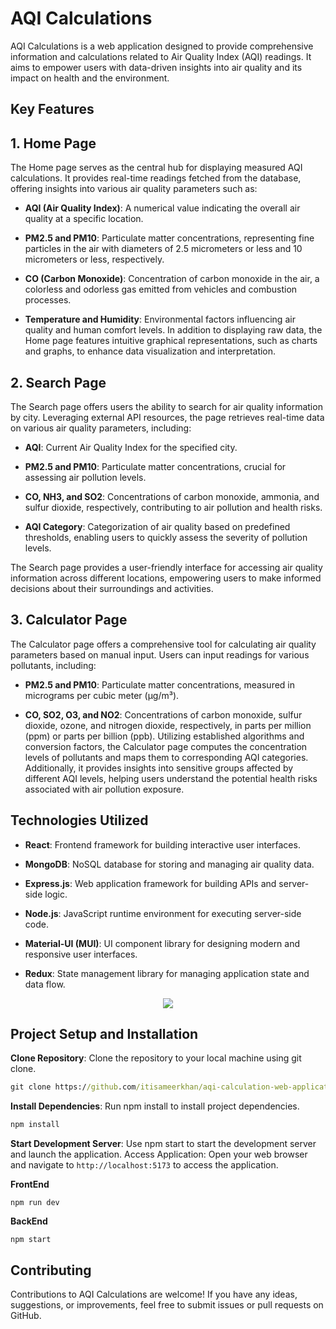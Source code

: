 # AQI Calculations

AQI Calculations is a web application designed to provide comprehensive information and calculations related to Air Quality Index (AQI) readings. It aims to empower users with data-driven insights into air quality and its impact on health and the environment.

## Key Features

## 1. Home Page
The Home page serves as the central hub for displaying measured AQI calculations. It provides real-time readings fetched from the database, offering insights into various air quality parameters such as:

* **AQI (Air Quality Index)**: A numerical value indicating the overall air quality at a specific location.

* **PM2.5 and PM10**: Particulate matter concentrations, representing fine particles in the air with diameters of 2.5 micrometers or less and 10 micrometers or less, respectively.

* **CO (Carbon Monoxide)**: Concentration of carbon monoxide in the air, a colorless and odorless gas emitted from vehicles and combustion processes.

* **Temperature and Humidity**: Environmental factors influencing air quality and human comfort levels.
In addition to displaying raw data, the Home page features intuitive graphical representations, such as charts and graphs, to enhance data visualization and interpretation.

## 2. Search Page

The Search page offers users the ability to search for air quality information by city. Leveraging external API resources, the page retrieves real-time data on various air quality parameters, including:

* **AQI**: Current Air Quality Index for the specified city.

* **PM2.5 and PM10**: Particulate matter concentrations, crucial for assessing air pollution levels.

* **CO, NH3, and SO2**: Concentrations of carbon monoxide, ammonia, and sulfur dioxide, respectively, contributing to air pollution and health risks.

* **AQI Category**: Categorization of air quality based on predefined thresholds, enabling users to quickly assess the severity of pollution levels.

The Search page provides a user-friendly interface for accessing air quality information across different locations, empowering users to make informed decisions about their surroundings and activities.

## 3. Calculator Page

The Calculator page offers a comprehensive tool for calculating air quality parameters based on manual input. Users can input readings for various pollutants, including:

* **PM2.5 and PM10**: Particulate matter concentrations, measured in micrograms per cubic meter (µg/m³).

* **CO, SO2, O3, and NO2**: Concentrations of carbon monoxide, sulfur dioxide, ozone, and nitrogen dioxide, respectively, in parts per million (ppm) or parts per billion (ppb).
Utilizing established algorithms and conversion factors, the Calculator page computes the concentration levels of pollutants and maps them to corresponding AQI categories. Additionally, it provides insights into sensitive groups affected by different AQI levels, helping users understand the potential health risks associated with air pollution exposure.

## Technologies Utilized

* **React**: Frontend framework for building interactive user interfaces.

* **MongoDB**: NoSQL database for storing and managing air quality data.
* **Express.js**: Web application framework for building APIs and server-side logic.
* **Node.js**: JavaScript runtime environment for executing server-side code.
* **Material-UI (MUI)**: UI component library for designing modern and responsive user interfaces.
* **Redux**: State management library for managing application state and data flow.

<p align="center">
  <a href="https://skillicons.dev">
    <img src="https://skillicons.dev/icons?i=html,sass,javascript,react,redux,nodejs,expressjs,mui,git,vercel,vite,babel,vscode,postman" />
  </a>
</p>

## Project Setup and Installation

**Clone Repository**: Clone the repository to your local machine using git clone.

```cmd
git clone https://github.com/itisameerkhan/aqi-calculation-web-application.git
```

**Install Dependencies**: Run npm install to install project dependencies.

```cmd
npm install
```

**Start Development Server**: Use npm start to start the development server and launch the application.
Access Application: Open your web browser and navigate to `http://localhost:5173` to access the application.

**FrontEnd**

```
npm run dev
```

**BackEnd**

```
npm start
```
## Contributing
Contributions to AQI Calculations are welcome! If you have any ideas, suggestions, or improvements, feel free to submit issues or pull requests on GitHub.
